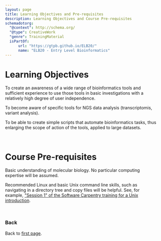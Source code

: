 ```yaml
---
layout: page
title: Learning Objectives and Pre-requisites
description: Learning Objectives and Course Pre-requisites
schemadotorg:
  "@context": http://schema.org/
  "@type": CreativeWork
  "genre": TrainingMaterial
  isPartOf:
      url: "https://gtpb.github.io/ELB20/"
      name: "ELB20 - Entry Level Bioinformatics"
---
```


# Learning Objectives

To create an awareness of a wide range of bioinformatics tools and sufficient experience to use those tools in basic investigations with a relatively high degree of user independence.

To become aware of specific tools for NGS data analysis (transcriptomis, variant analysis).

To be able to create simple scripts that automate bioinformatics tasks, thus enlarging the scope of action of the tools, applied to large datasets.

<br/>

# Course Pre-requisites

Basic understanding of molecular biology. No particular computing expertise will be assumed.

Recommended Linux and basic Unix command line skills, such as navigating in a directory tree and copy files will be helpful. See, for example, ["Session 1" of the Software Carpentry training for a Unix introduction](http://bioinformatics-core-shared-training.github.io/shell-novice/).

<br/>

### Back

Back to [first page](../index.md).
